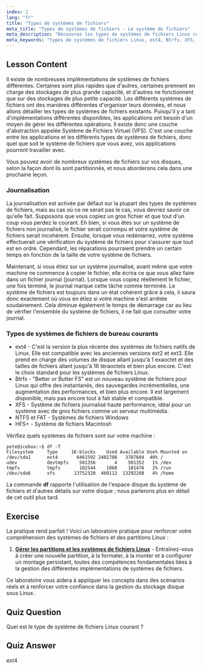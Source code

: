 ```yaml
---
index: 2
lang: "fr"
title: "Types de systèmes de fichiers"
meta_title: "Types de systèmes de fichiers - Le système de fichiers"
meta_description: "Découvrez les types de systèmes de fichiers Linux comme ext4, Btrfs et XFS. Comprenez la journalisation et le VFS pour une cohérence des données. Explorez les systèmes de fichiers Linux courants dans ce guide pour débutants."
meta_keywords: "types de systèmes de fichiers Linux, ext4, Btrfs, XFS, journalisation, VFS, tutoriel Linux, guide pour débutants"
---
```


## Lesson Content

Il existe de nombreuses implémentations de systèmes de fichiers différentes. Certaines sont plus rapides que d'autres, certaines prennent en charge des stockages de plus grande capacité, et d'autres ne fonctionnent que sur des stockages de plus petite capacité. Les différents systèmes de fichiers ont des manières différentes d'organiser leurs données, et nous allons détailler les types de systèmes de fichiers existants. Puisqu'il y a tant d'implémentations différentes disponibles, les applications ont besoin d'un moyen de gérer les différentes opérations. Il existe donc une couche d'abstraction appelée Système de Fichiers Virtuel (VFS). C'est une couche entre les applications et les différents types de systèmes de fichiers, donc quel que soit le système de fichiers que vous avez, vos applications pourront travailler avec.

Vous pouvez avoir de nombreux systèmes de fichiers sur vos disques, selon la façon dont ils sont partitionnés, et nous aborderons cela dans une prochaine leçon.

### Journalisation

La journalisation est activée par défaut sur la plupart des types de systèmes de fichiers, mais au cas où ce ne serait pas le cas, vous devriez savoir ce qu'elle fait. Supposons que vous copiez un gros fichier et que tout d'un coup vous perdez le courant. Eh bien, si vous êtes sur un système de fichiers non journalisé, le fichier serait corrompu et votre système de fichiers serait incohérent. Ensuite, lorsque vous redémarrez, votre système effectuerait une vérification du système de fichiers pour s'assurer que tout est en ordre. Cependant, les réparations pourraient prendre un certain temps en fonction de la taille de votre système de fichiers.

Maintenant, si vous étiez sur un système journalisé, avant même que votre machine ne commence à copier le fichier, elle écrira ce que vous allez faire dans un fichier journal (journal). Lorsque vous copiez réellement le fichier, une fois terminé, le journal marque cette tâche comme terminée. Le système de fichiers est toujours dans un état cohérent grâce à cela, il saura donc exactement où vous en étiez si votre machine s'est arrêtée soudainement. Cela diminue également le temps de démarrage car au lieu de vérifier l'ensemble du système de fichiers, il ne fait que consulter votre journal.

### Types de systèmes de fichiers de bureau courants

- ext4 - C'est la version la plus récente des systèmes de fichiers natifs de Linux. Elle est compatible avec les anciennes versions ext2 et ext3. Elle prend en charge des volumes de disque allant jusqu'à 1 exaoctet et des tailles de fichiers allant jusqu'à 16 téraoctets et bien plus encore. C'est le choix standard pour les systèmes de fichiers Linux.
- Btrfs - "Better or Butter FS" est un nouveau système de fichiers pour Linux qui offre des instantanés, des sauvegardes incrémentielles, une augmentation des performances, et bien plus encore. Il est largement disponible, mais pas encore tout à fait stable et compatible.
- XFS - Système de fichiers journalisé haute performance, idéal pour un système avec de gros fichiers comme un serveur multimédia.
- NTFS et FAT - Systèmes de fichiers Windows
- HFS+ - Système de fichiers Macintosh

Vérifiez quels systèmes de fichiers sont sur votre machine :

```plaintext
pete@icebox:~$ df -T
Filesystem     Type     1K-blocks    Used Available Use% Mounted on
/dev/sda1      ext4       6461592 2402708   3707604  40% /
udev           devtmpfs    501356       4    501352   1% /dev
tmpfs          tmpfs       102544    1068    101476   2% /run
/dev/sda6      xfs       13752320  460112  13292208   4% /home
```

La commande **df** rapporte l'utilisation de l'espace disque du système de fichiers et d'autres détails sur votre disque ; nous parlerons plus en détail de cet outil plus tard.

## Exercise

La pratique rend parfait ! Voici un laboratoire pratique pour renforcer votre compréhension des systèmes de fichiers et des partitions Linux :

1. **[Gérer les partitions et les systèmes de fichiers Linux](https://labex.io/fr/labs/comptia-manage-linux-partitions-and-filesystems-590845)** - Entraînez-vous à créer une nouvelle partition, à la formater, à la monter et à configurer un montage persistant, toutes des compétences fondamentales liées à la gestion des différentes implémentations de systèmes de fichiers.

Ce laboratoire vous aidera à appliquer les concepts dans des scénarios réels et à renforcer votre confiance dans la gestion du stockage disque sous Linux.

## Quiz Question

Quel est le type de système de fichiers Linux courant ?

## Quiz Answer

ext4

